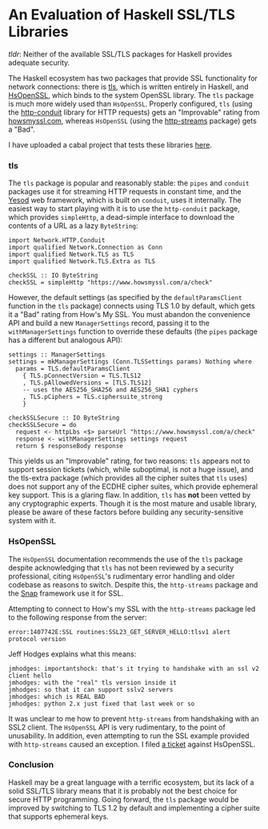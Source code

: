 An Evaluation of Haskell SSL/TLS Libraries
==========================================

*tldr*: Neither of the available SSL/TLS packages for Haskell provides adequate security.

The Haskell ecosystem has two packages that provide SSL functionality for network connections: there is [tls][tls], which is written entirely in Haskell, and [HsOpenSSL][hsopenssl], which binds to the system OpenSSL library. The `tls` package is much more widely used than `HsOpenSSL`. Properly configured, `tls` (using the [http-conduit][httpconduit] library for HTTP requests) gets an "Improvable" rating from [howsmyssl.com][howsmyssl], whereas `HsOpenSSL` (using the [http-streams][httpstreams] package) gets a "Bad".

I have uploaded a cabal project that tests these libraries [here][evaluation]. 

### tls

The `tls` package is popular and reasonably stable: the `pipes` and `conduit` packages use it for streaming HTTP requests in constant time, and the [Yesod][yesod] web framework, which is built on `conduit`, uses it internally. The easiest way to start playing with it is to use the `http-conduit` package, which provides `simpleHttp`, a dead-simple interface to download the contents of a URL as a lazy `ByteString`:

    import Network.HTTP.Conduit
    import qualified Network.Connection as Conn
    import qualified Network.TLS as TLS
    import qualified Network.TLS.Extra as TLS
    
    checkSSL :: IO ByteString
    checkSSL = simpleHttp "https://www.howsmyssl.com/a/check"

However, the default settings (as specified by the `defaultParamsClient` function in the `tls` package) connects using TLS 1.0 by default, which gets it a "Bad" rating from How's My SSL. You must abandon the convenience API and build a new `ManagerSettings` record, passing it to the `withManagerSettings` function to override these defaults (the `pipes` package has a different but analogous API):

    
    
    settings :: ManagerSettings
    settings = mkManagerSettings (Conn.TLSSettings params) Nothing where
      params = TLS.defaultParamsClient 
        { TLS.pConnectVersion = TLS.TLS12
        , TLS.pAllowedVersions = [TLS.TLS12]
        -- uses the AES256_SHA256 and AES256_SHA1 cyphers
        , TLS.pCiphers = TLS.ciphersuite_strong
        }
    
    checkSSLSecure :: IO ByteString
    checkSSLSecure = do
      request <- httpLbs <$> parseUrl "https://www.howsmyssl.com/a/check"
      response <- withManagerSettings settings request
      return $ responseBody response

This yields us an "Improvable" rating, for two reasons: `tls` appears not to support session tickets (which, while suboptimal, is not a huge issue), and the tls-extra package (which provides all the cipher suites that `tls` uses) does not support any of the ECDHE cipher suites, which provide ephemeral key support. This is a glaring flaw. In addition, `tls` has **not** been vetted by any cryptographic experts. Though it is the most mature and usable library, please be aware of these factors before building any security-sensitive system with it.

### HsOpenSSL

The `HsOpenSSL` documentation recommends the use of the `tls` package despite acknowledging that `tls` has not been reviewed by a security professional, citing `HsOpenSSL`'s rudimentary error handling and older codebase as reasons to switch. Despite this, the `http-streams` package and the [Snap][snap] framework use it for SSL.

Attempting to connect to How's my SSL with the `http-streams` package led to the following response from the server:

    error:1407742E:SSL routines:SSL23_GET_SERVER_HELLO:tlsv1 alert protocol version

Jeff Hodges explains what this means:

    jmhodges: importantshock: that's it trying to handshake with an ssl v2 client hello
    jmhodges: with the "real" tls version inside it
    jmhodges: so that it can support sslv2 servers
    jmhodges: which is REAL BAD
    jmhodges: python 2.x just fixed that last week or so

It was unclear to me how to prevent `http-streams` from handshaking with an SSL2 client. The `HsOpenSSL` API is very rudimentary, to the point of unusability. In addition, even attempting to run the SSL example provided with `http-streams` caused an exception. I filed [a ticket][ticket] against HsOpenSSL. 

### Conclusion

Haskell may be a great language with a terrific ecosystem, but its lack of a solid SSL/TLS library means that it is probably not the best choice for secure HTTP programming. Going forward, the `tls` package would be improved by switching to TLS 1.2 by default and implementing a cipher suite that supports ephemeral keys.

[tls]: http://hackage.haskell.org/package/tls-1.1.5
[hsopenssl]: http://hackage.haskell.org/package/HsOpenSSL-0.10.4
[httpconduit]: http://hackage.haskell.org/package/http-conduit-2.0.0.3
[httpstreams]: https://hackage.haskell.org/package/http-streams
[howsmyssl]: https://www.howsmyssl.com
[evaluation]: https://github.com/patrickt/ssl-evaluation
[snap]: http://snapframework.com
[ticket]: https://github.com/afcowie/http-streams/issues/56
[yesod]: http://www.yesodweb.com
